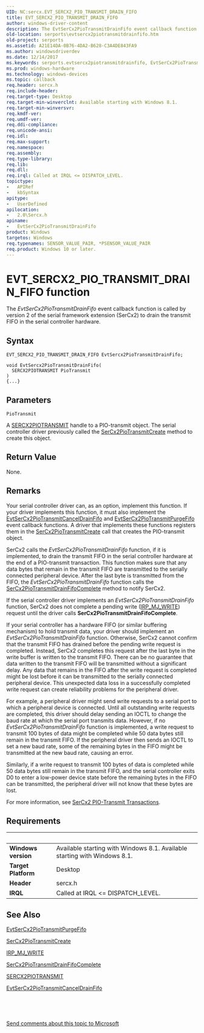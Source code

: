 ```yaml
---
UID: NC:sercx.EVT_SERCX2_PIO_TRANSMIT_DRAIN_FIFO
title: EVT_SERCX2_PIO_TRANSMIT_DRAIN_FIFO
author: windows-driver-content
description: The EvtSerCx2PioTransmitDrainFifo event callback function is called by version 2 of the serial framework extension (SerCx2) to drain the transmit FIFO in the serial controller hardware.
old-location: serports\evtsercx2piotransmitdrainfifo.htm
old-project: serports
ms.assetid: A21E14DA-0B76-4DA2-B628-C3A4DE843FA9
ms.author: windowsdriverdev
ms.date: 12/14/2017
ms.keywords: serports.evtsercx2piotransmitdrainfifo, EvtSerCx2PioTransmitDrainFifo callback function [Serial Ports], EvtSerCx2PioTransmitDrainFifo, EVT_SERCX2_PIO_TRANSMIT_DRAIN_FIFO, EVT_SERCX2_PIO_TRANSMIT_DRAIN_FIFO, 2/EvtSerCx2PioTransmitDrainFifo
ms.prod: windows-hardware
ms.technology: windows-devices
ms.topic: callback
req.header: sercx.h
req.include-header: 
req.target-type: Desktop
req.target-min-winverclnt: Available starting with Windows 8.1.
req.target-min-winversvr: 
req.kmdf-ver: 
req.umdf-ver: 
req.ddi-compliance: 
req.unicode-ansi: 
req.idl: 
req.max-support: 
req.namespace: 
req.assembly: 
req.type-library: 
req.lib: 
req.dll: 
req.irql: Called at IRQL <= DISPATCH_LEVEL.
topictype:
-	APIRef
-	kbSyntax
apitype:
-	UserDefined
apilocation:
-	2.0\Sercx.h
apiname:
-	EvtSerCx2PioTransmitDrainFifo
product: Windows
targetos: Windows
req.typenames: SENSOR_VALUE_PAIR, *PSENSOR_VALUE_PAIR
req.product: Windows 10 or later.
---
```



# EVT_SERCX2_PIO_TRANSMIT_DRAIN_FIFO function
The <i>EvtSerCx2PioTransmitDrainFifo</i> event callback function is called by version 2 of the serial framework extension (SerCx2) to drain the transmit FIFO in the serial controller hardware.

## Syntax

```
EVT_SERCX2_PIO_TRANSMIT_DRAIN_FIFO EvtSercx2PioTransmitDrainFifo;

void EvtSercx2PioTransmitDrainFifo(
  SERCX2PIOTRANSMIT PioTransmit
)
{...}
```

## Parameters

`PioTransmit`

A <a href="https://docs.microsoft.com/en-us/windows-hardware/drivers/serports/sercx2-object-handles">SERCX2PIOTRANSMIT</a> handle to a PIO-transmit object. The serial controller driver previously called the <a href="..\sercx\nf-sercx-sercx2piotransmitcreate.md">SerCx2PioTransmitCreate</a> method to create this object.


## Return Value

None.

## Remarks

Your serial controller driver can, as an option, implement this function. If your driver implements this function, it must also implement the <a href="..\sercx\nc-sercx-evt_sercx2_pio_transmit_cancel_drain_fifo.md">EvtSerCx2PioTransmitCancelDrainFifo</a> and <a href="..\sercx\nc-sercx-evt_sercx2_pio_transmit_purge_fifo.md">EvtSerCx2PioTransmitPurgeFifo</a> event callback functions. A driver that implements these functions registers them in the <a href="..\sercx\nf-sercx-sercx2piotransmitcreate.md">SerCx2PioTransmitCreate</a> call that creates the PIO-transmit object.

SerCx2 calls the <i>EvtSerCx2PioTransmitDrainFifo</i> function, if it is implemented, to drain the transmit FIFO in the serial controller hardware at the end of a PIO-transmit transaction. This function makes sure that any data bytes that remain in the transmit FIFO are transmitted to the serially connected peripheral device. After the last byte is transmitted from the FIFO, the <i>EvtSerCx2PioTransmitDrainFifo</i> function calls the <a href="..\sercx\nf-sercx-sercx2piotransmitdrainfifocomplete.md">SerCx2PioTransmitDrainFifoComplete</a> method to notify SerCx2.

If the serial controller driver implements an <i>EvtSerCx2PioTransmitDrainFifo</i> function, SerCx2 does not complete a pending write (<a href="https://msdn.microsoft.com/library/windows/hardware/ff550819">IRP_MJ_WRITE</a>) request until the driver calls <b>SerCx2PioTransmitDrainFifoComplete</b>.

If your serial controller has a hardware FIFO (or similar buffering mechanism) to hold transmit data, your driver should implement an <i>EvtSerCx2PioTransmitDrainFifo</i> function. Otherwise, SerCx2 cannot confirm that the transmit FIFO has drained before the pending write request is completed. Instead, SerCx2 completes this request after the last byte in the write buffer is written to the transmit FIFO. There can be no guarantee that data written to the transmit FIFO will be transmitted without a significant delay. Any data that remains in the FIFO after the write request is completed might be lost before it can be transmitted to the serially connected peripheral device. This unexpected data loss in a successfully completed write request can create reliability problems for the peripheral driver.

For example, a peripheral driver might send write requests to a serial port to which a peripheral device is connected. Until all outstanding write requests are completed, this driver should delay sending an IOCTL to change the baud rate at which the serial port transmits data. However, if no <i>EvtSerCx2PioTransmitDrainFifo</i> function is implemented, a write request to transmit 100 bytes of data might be completed while 50 data bytes still remain in the transmit FIFO. If the peripheral driver then sends an IOCTL to set a new baud rate, some of the remaining bytes in the FIFO might be transmitted at the new baud rate, causing an error.

Similarly, if a write request to transmit 100 bytes of data is completed while 50 data bytes still remain in the transmit FIFO, and the serial controller exits D0 to enter a low-power device state before the remaining bytes in the FIFO can be transmitted, the peripheral driver will not know that these bytes are lost.

For more information, see <a href="https://msdn.microsoft.com/3BEF9A3D-1FEF-4626-B07F-1670359062AF">SerCx2 PIO-Transmit Transactions</a>.

## Requirements
| &nbsp; | &nbsp; |
| ---- |:---- |
| **Windows version** | Available starting with Windows 8.1. Available starting with Windows 8.1. |
| **Target Platform** | Desktop |
| **Header** | sercx.h |
| **IRQL** | Called at IRQL <= DISPATCH_LEVEL. |

## See Also

<a href="..\sercx\nc-sercx-evt_sercx2_pio_transmit_purge_fifo.md">EvtSerCx2PioTransmitPurgeFifo</a>

<a href="..\sercx\nf-sercx-sercx2piotransmitcreate.md">SerCx2PioTransmitCreate</a>

<a href="https://msdn.microsoft.com/library/windows/hardware/ff550819">IRP_MJ_WRITE</a>

<a href="..\sercx\nf-sercx-sercx2piotransmitdrainfifocomplete.md">SerCx2PioTransmitDrainFifoComplete</a>

<a href="https://docs.microsoft.com/en-us/windows-hardware/drivers/serports/sercx2-object-handles">SERCX2PIOTRANSMIT</a>

<a href="..\sercx\nc-sercx-evt_sercx2_pio_transmit_cancel_drain_fifo.md">EvtSerCx2PioTransmitCancelDrainFifo</a>

 

 

<a href="mailto:wsddocfb@microsoft.com?subject=Documentation%20feedback [serports\serports]:%20EVT_SERCX2_PIO_TRANSMIT_DRAIN_FIFO callback function%20 RELEASE:%20(12/14/2017)&amp;body=%0A%0APRIVACY STATEMENT%0A%0AWe use your feedback to improve the documentation. We don't use your email address for any other purpose, and we'll remove your email address from our system after the issue that you're reporting is fixed. While we're working to fix this issue, we might send you an email message to ask for more info. Later, we might also send you an email message to let you know that we've addressed your feedback.%0A%0AFor more info about Microsoft's privacy policy, see http://privacy.microsoft.com/en-us/default.aspx." title="Send comments about this topic to Microsoft">Send comments about this topic to Microsoft</a>